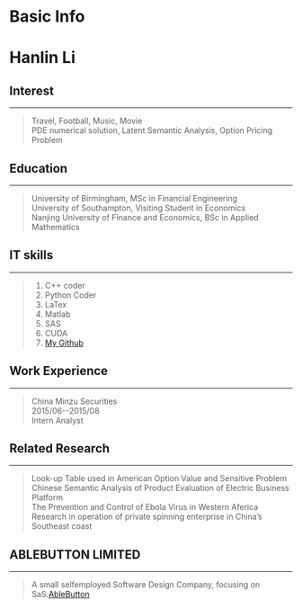 
# Basic Info<br>
# Hanlin Li

## Interest
------
>Travel, Football, Music, Movie<br>
>PDE numerical solution, Latent Semantic Analysis, Option Pricing Problem

## Education
------
>University of Birmingham, MSc in Financial Engineering<br>
>University of Southampton, Visiting Student in Economics<br>
>Nanjing University of Finance and Economics, BSc in Applied Mathematics<br>

## IT skills
------
>1. C++ coder<br>
>2. Python Coder
>3. LaTex
>4. Matlab
>5. SAS
>6. CUDA
>7. [My Github](https://github.com/hanlinlibham)

## Work Experience
------
> China Minzu Securities<br>
2015/06--2015/08<br>
Intern Analyst

## Related Research
------
> Look-up Table used in American Option Value and Sensitive Problem<br>
Chinese Semantic Analysis of Product Evaluation of Electric Business Platform<br>
The Prevention and Control of Ebola Virus in Western Aferica<br>
Research in operation of private spinning enterprise in China’s Southeast coast<br>

## ABLEBUTTON LIMITED
------
> A small selfemployed Software Design Company, focusing on SaS.[AbleButton](https://www.ablebutton.com)
